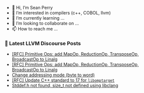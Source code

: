 - 👋 Hi, I’m Sean Perry
- 👀 I’m interested in compilers (c++, COBOL, llvm)
- 🌱 I’m currently learning ...
- 💞️ I’m looking to collaborate on ...
- 📫 How to reach me ...

<!---
s66perry/s66perry is a ✨ special ✨ repository because its `README.md` (this file) appears on your GitHub profile.
You can click the Preview link to take a look at your changes.
--->
### 📕 Latest LLVM Discourse Posts

<!-- DISCOURSE-LLVM:START -->
- [[RFC] Primitive Ops: add MapOp, ReductionOp, TransposeOp, BroadcastOp to Linalg](https://discourse.llvm.org/t/rfc-primitive-ops-add-mapop-reductionop-transposeop-broadcastop-to-linalg/64184?page=2#post_33)
- [[RFC] Primitive Ops: add MapOp, ReductionOp, TransposeOp, BroadcastOp to Linalg](https://discourse.llvm.org/t/rfc-primitive-ops-add-mapop-reductionop-transposeop-broadcastop-to-linalg/64184?page=2#post_32)
- [Change addressing mode &lpar;byte to word&rpar;](https://discourse.llvm.org/t/change-addressing-mode-byte-to-word/62764#post_2)
- [[RFC] Update C++ standard to 17 for `libomptarget`](https://discourse.llvm.org/t/rfc-update-c-standard-to-17-for-libomptarget/64310#post_1)
- [Stddef.h not found, size_t not defined using libclang](https://discourse.llvm.org/t/stddef-h-not-found-size-t-not-defined-using-libclang/64309#post_1)
<!-- DISCOURSE-LLVM:END -->
